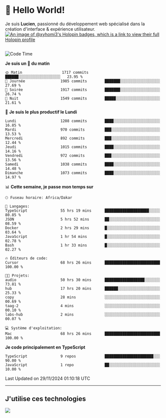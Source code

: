 # 👋 Hello World!

Je suis **Lucien**, passionné du développement web spécialisé dans la création d'interface & expérience utilisateur.
[![An image of @xyhomi3's Holopin badges, which is a link to view their full Holopin profile](https://holopin.me/xyhomi3)](https://holopin.io/@xyhomi3)

##

<!--START_SECTION:waka-->
![Code Time](http://img.shields.io/badge/Code%20Time-2%2C642%20hrs%208%20mins-blue)

**Je suis un 🐤 du matin** 

```text
🌞 Matin                  1717 commits        ██████░░░░░░░░░░░░░░░░░░░   23.95 % 
🌆 Journée                1985 commits        ███████░░░░░░░░░░░░░░░░░░   27.69 % 
🌃 Soirée                 1917 commits        ███████░░░░░░░░░░░░░░░░░░   26.74 % 
🌙 Nuit                   1549 commits        █████░░░░░░░░░░░░░░░░░░░░   21.61 % 
```
📅 **Je suis le plus productif le Lundi** 

```text
Lundi                    1208 commits        ████░░░░░░░░░░░░░░░░░░░░░   16.85 % 
Mardi                    970 commits         ███░░░░░░░░░░░░░░░░░░░░░░   13.53 % 
Mercredi                 892 commits         ███░░░░░░░░░░░░░░░░░░░░░░   12.44 % 
Jeudi                    1015 commits        ████░░░░░░░░░░░░░░░░░░░░░   14.16 % 
Vendredi                 972 commits         ███░░░░░░░░░░░░░░░░░░░░░░   13.56 % 
Samedi                   1038 commits        ████░░░░░░░░░░░░░░░░░░░░░   14.48 % 
Dimanche                 1073 commits        ████░░░░░░░░░░░░░░░░░░░░░   14.97 % 
```


📊 **Cette semaine, je passe mon temps sur** 

```text
🕑︎ Fuseau horaire: Africa/Dakar

💬 Langages: 
TypeScript               55 hrs 19 mins      ████████████████████░░░░░   80.85 % 
JSON                     5 hrs 52 mins       ██░░░░░░░░░░░░░░░░░░░░░░░   08.59 % 
Docker                   2 hrs 29 mins       █░░░░░░░░░░░░░░░░░░░░░░░░   03.64 % 
JavaScript               1 hr 54 mins        █░░░░░░░░░░░░░░░░░░░░░░░░   02.78 % 
Bash                     1 hr 33 mins        █░░░░░░░░░░░░░░░░░░░░░░░░   02.27 % 

🔥 Éditeurs de code: 
Cursor                   68 hrs 26 mins      █████████████████████████   100.00 % 

🐱‍💻 Projets: 
audio                    50 hrs 30 mins      ██████████████████░░░░░░░   73.81 % 
hub                      17 hrs 20 mins      ██████░░░░░░░░░░░░░░░░░░░   25.33 % 
copy                     28 mins             ░░░░░░░░░░░░░░░░░░░░░░░░░   00.69 % 
taag-2                   4 mins              ░░░░░░░░░░░░░░░░░░░░░░░░░   00.10 % 
labs-hub                 2 mins              ░░░░░░░░░░░░░░░░░░░░░░░░░   00.07 % 

💻 Système d'exploitation: 
Mac                      68 hrs 26 mins      █████████████████████████   100.00 % 
```

**Je code principalement en TypeScript** 

```text
TypeScript               9 repos             ██████████████████████░░░   90.00 % 
JavaScript               1 repo              ██░░░░░░░░░░░░░░░░░░░░░░░   10.00 % 
```




 Last Updated on 29/11/2024 01:10:18 UTC
<!--END_SECTION:waka-->
---

## J'utilise ces technologies

<p align="left">
  <a href="https://skillicons.dev">
    <img src="https://skillicons.dev/icons?i=ts,js,md,scss,tailwind,react,docker,express,astro,vite,nextjs,vercel,figma,ableton" />
  </a>
</p>


